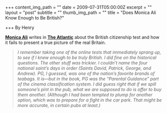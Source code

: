 +++
content_img_path = ""
date = 2009-07-31T05:00:00Z
excerpt = ""
layout = "post"
subtitle = ""
thumb_img_path = ""
title = "Does Monica Ali Know Enough to Be British?"

+++
By Henry

[**Monica Ali**](https://en.wikipedia.org/wiki/Monica_Ali) writes in [**The Atlantic**](https://www.theatlantic.com/doc/200908/ali-british) about the British citizenship test and how it fails to present a true picture of the real Britain.

> _I remember taking one of the online tests that immediately sprang up, to see if I knew enough to be truly British. I did fine on the historical questions. The other stuff was trickier. I couldn’t name the four national saint’s days in order (Saints David, Patrick, George, and Andrew). PG, I guessed, was one of the nation’s favorite brands of teabags. It is—but in the book, PG was the “Parental Guidance” part of the cinema classification system. I did guess right that if we spill someone’s pint in the pub, what we are supposed to do is offer to buy them another. (Although I had been tempted to plump for another option, which was to prepare for a fight in the car park. That might be more accurate, in certain pubs at least.)_